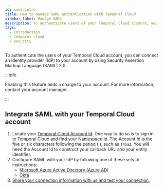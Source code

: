 ```yaml
---
id: saml-intro
title: How to manage SAML authentication with Temporal Cloud
sidebar_label: Manage SAML
description: To authenticate users of your Temporal Cloud account, you can connect an IdP using SAML 2.0.
tags:
  - introduction
  - temporal cloud
  - security
---
```


To authenticate the users of your Temporal Cloud account, you can connect an identity provider (IdP) to your account by using Security Assertion Markup Language (SAML) 2.0.

:::info

Enabling this feature adds a charge to your account.
For more information, contact your account manager.

:::

## Integrate SAML with your Temporal Cloud account

1. Locate your [Temporal Cloud Account Id](/concepts/what-is-a-cloud-account-id).
   One way to do so is to sign in to Temporal Cloud and find your [Namespace Id](/concepts/what-is-a-cloud-namespace-id).
   The Account Id is the five or six characters following the period (.), such as `f45a2`.
   You will need the Account Id to construct your callback URL and your entity identifier.
1. Configure SAML with your IdP by following one of these sets of instructions:
   - [Microsoft Azure Active Directory (Azure AD)](/cloud/saml-azure-ad)
   - [Okta](/cloud/saml-okta)
1. [Share your connection information with us and test your connection.](/cloud/saml-finish)
